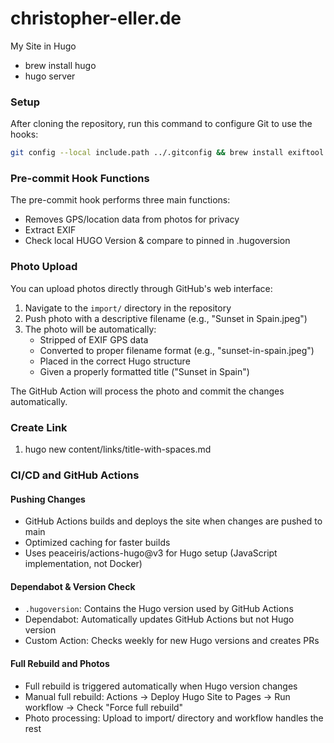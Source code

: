 # christopher-eller.de
My Site in Hugo

- brew install hugo
- hugo server

### Setup
After cloning the repository, run this command to configure Git to use the hooks:
```bash
git config --local include.path ../.gitconfig && brew install exiftool
```

### Pre-commit Hook Functions
The pre-commit hook performs three main functions:
- Removes GPS/location data from photos for privacy
- Extract EXIF
- Check local HUGO Version & compare to pinned in .hugoversion

### Photo Upload
You can upload photos directly through GitHub's web interface:

1. Navigate to the `import/` directory in the repository
2. Push photo with a descriptive filename (e.g., "Sunset in Spain.jpeg")
3. The photo will be automatically:
   - Stripped of EXIF GPS data
   - Converted to proper filename format (e.g., "sunset-in-spain.jpeg")
   - Placed in the correct Hugo structure
   - Given a properly formatted title ("Sunset in Spain")

The GitHub Action will process the photo and commit the changes automatically.

### Create Link
1. hugo new content/links/title-with-spaces.md

### CI/CD and GitHub Actions

#### Pushing Changes
- GitHub Actions builds and deploys the site when changes are pushed to main
- Optimized caching for faster builds
- Uses peaceiris/actions-hugo@v3 for Hugo setup (JavaScript implementation, not Docker)

#### Dependabot & Version Check
- `.hugoversion`: Contains the Hugo version used by GitHub Actions
- Dependabot: Automatically updates GitHub Actions but not Hugo version
- Custom Action: Checks weekly for new Hugo versions and creates PRs

#### Full Rebuild and Photos
- Full rebuild is triggered automatically when Hugo version changes
- Manual full rebuild: Actions → Deploy Hugo Site to Pages → Run workflow → Check "Force full rebuild"
- Photo processing: Upload to import/ directory and workflow handles the rest
